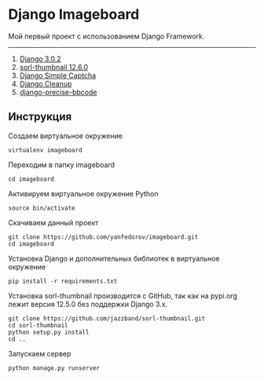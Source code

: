 Django Imageboard
=================
Мой первый проект с использованием Django Framework.

------------
1.  [Django 3.0.2](https://github.com/django/django)
2.  [sorl-thumbnail 12.6.0](https://github.com/jazzband/sorl-thumbnail)
3.  [Django Simple Captcha](https://github.com/mbi/django-simple-captcha)
4.  [Django Cleanup](https://github.com/un1t/django-cleanup)
5.  [django-precise-bbcode](https://github.com/ellmetha/django-precise-bbcode)

Инструкция
----------
Создаем виртуальное окружение

    virtualenv imageboard
Переходим в папку imageboard

    cd imageboard
Активируем виртуальное окружение Python

    source bin/activate
Скачиваем данный проект 

    git clone https://github.com/yanfedorov/imageboard.git
    cd imageboard
Установка Django и дополнительных библиотек в виртуальное окружение

    pip install -r requirements.txt
Установка sorl-thumbnail производится с GitHub, так как на pypi.org лежит версия 12.5.0 без поддержки Django 3.x.

    git clone https://github.com/jazzband/sorl-thumbnail.git
    cd sorl-thumbnail
    python setup.py install
    cd ..
Запускаем сервер

    python manage.py runserver
    

